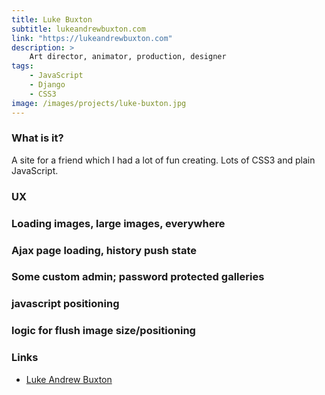 ```yaml
---
title: Luke Buxton
subtitle: lukeandrewbuxton.com
link: "https://lukeandrewbuxton.com"
description: >
    Art director, animator, production, designer
tags:
    - JavaScript
    - Django
    - CSS3
image: /images/projects/luke-buxton.jpg
---
```


### What is it?

A site for a friend which I had a lot of fun creating. Lots of CSS3 and plain JavaScript.

### UX

### Loading images, large images, everywhere
### Ajax page loading, history push state
### Some custom admin; password protected galleries
### javascript positioning
### logic for flush image size/positioning


### Links

- [Luke Andrew Buxton](https://lukeandrewbuxton.com/)